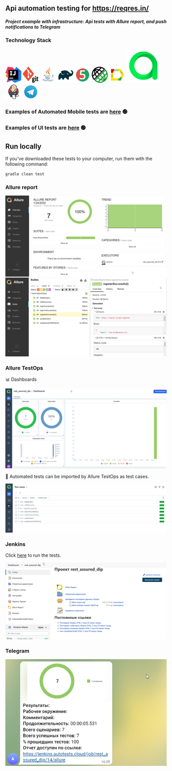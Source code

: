 ## Api automation testing for https://reqres.in/

#### *Project example with infrastructure: Api tests with Allure report, and push notifications to Telegram*

### Technology Stack

![IntelliJ Idea](images/icons/Idea.png)
![IntelliJ Idea](images/icons/Git.png)
![Java](images/icons/Java.png)
![Gradle](images/icons/Gradle.png)
![JUnit5](images/icons/JUnit5.png)
![Selenide](images/icons/RESTAssured.png)
![Allure_Report](images/icons/Allure_Report.png)
![Allure_TestOps](images/icons/TestOps.svg)
![Jenkins](images/icons/Jenkins.png)
![Telegram](images/icons/Telegram.png)

### Еxamples of Automated Mobile tests are <a target="_blank" href="https://github.com/Konyaz/Browserstack_dip">here</a> :green_circle:
### Еxamples of UI tests are <a target="_blank" href="https://github.com/Konyaz/insales_dip/">here</a> :green_circle:

## Run locally

If you've downloaded these tests to your computer, run them with the following command:
```bash
gradle clean test
```


### Allure report
![Allure](images/Allure1.png)
![Allure](images/Allure2.png)


### Allure TestOps  

:bar_chart: Dashboards

![TestOps Dashboards](images/AllureTestOps.png)

:robot: Automated tests can be imported by Allure TestOps as test cases.

![TestOps TestCases](images/AllureTestOps1.png)


### Jenkins

Click <a target="_blank" href="https://jenkins.autotests.cloud/job/rest_assured_dip/">here</a> to run the tests.

![Jenkins](images/Jenkins.png)

### Telegram
![Telegram](images/Telegram.png)
